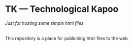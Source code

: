 # TK — Technological Kapoo
###### Just for hosting some simple html files
This repository is a place for publiching html files to the web
